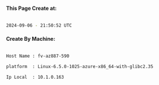 
   
#### This Page Create at:

```bash

2024-09-06 - 21:50:52 UTC

```

#### Create By Machine:

```bash

Host Name : fv-az887-590

platform  : Linux-6.5.0-1025-azure-x86_64-with-glibc2.35

Ip Local  : 10.1.0.163

```

